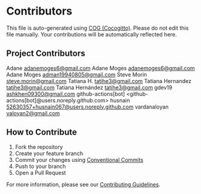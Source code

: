# Contributors

This file is auto-generated using [COG (Cocogitto)](https://github.com/cocogitto/cocogitto).
Please do not edit this file manually. Your contributions will be automatically reflected here.

## Project Contributors

<!-- COG-CONTRIBUTORS-LIST:START -->
Adane <adanemoges6@gmail.com>
Adane Moges <adanemoges6@gmail.com>
Adane Moges <adman19940805@gmail.com>
Steve Morin <steve.morin@gmail.com>
Tatiana H. <tatihe3@gmail.com>
Tatiana Hernandez <tatihe3@gmail.com>
Tatiana Hernández <tatihe3@gmail.com>
gdev19 <ashkhen09300@gmail.com>
github-actions[bot] <github-actions[bot]@users.noreply.github.com>
husnain <52630357+husnain067@users.noreply.github.com>
vardanaloyan <valoyan2@gmail.com>
<!-- COG-CONTRIBUTORS-LIST:END -->

## How to Contribute

1. Fork the repository
2. Create your feature branch
3. Commit your changes using [Conventional Commits](https://www.conventionalcommits.org/)
4. Push to your branch
5. Open a Pull Request

For more information, please see our [Contributing Guidelines](CONTRIBUTING.md).
